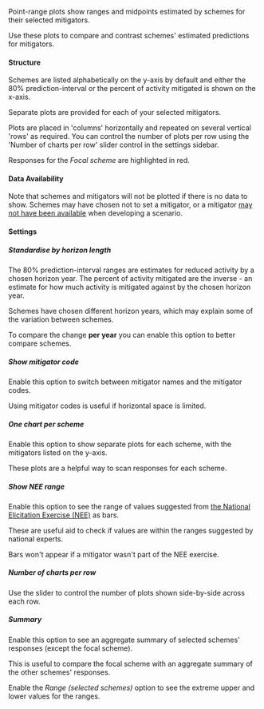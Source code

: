 Point-range plots show ranges and midpoints estimated by schemes for their selected mitigators.

Use these plots to compare and contrast schemes' estimated predictions for mitigators.

#### Structure

Schemes are listed alphabetically on the y-axis by default and either the 80% prediction-interval or the percent of activity mitigated is shown on the x-axis.

Separate plots are provided for each of your selected mitigators.

Plots are placed in 'columns' horizontally and repeated on several vertical 'rows' as required.
You can control the number of plots per row using the 'Number of charts per row' slider control in the settings sidebar.

Responses for the *Focal scheme* are highlighted in red.

#### Data Availability

Note that schemes and mitigators will not be plotted if there is no data to show.
Schemes may have chosen not to set a mitigator, or a mitigator [may not have been available](https://connect.strategyunitwm.nhs.uk/nhp/project_information/user_guide/mitigators_lookup.html) when developing a scenario.

#### Settings

##### Standardise by horizon length

The 80% prediction-interval ranges are estimates for reduced activity by a chosen horizon year. The percent of activity mitigated are the inverse - an estimate for how much activity is mitigated against by the chosen horizon year.

Schemes have chosen different horizon years, which may explain some of the variation between schemes.

To compare the change **per year** you can enable this option to better compare schemes.

##### Show mitigator code

Enable this option to switch between mitigator names and the mitigator codes.

Using mitigator codes is useful if horizontal space is limited.

##### One chart per scheme

Enable this option to show separate plots for each scheme, with the mitigators listed on the y-axis.

These plots are a helpful way to scan responses for each scheme.

##### Show NEE range

Enable this option to see the range of values suggested from [the National Elicitation Exercise (NEE)](https://doi.org/10.1136/bmjopen-2024-084632) as bars.

These are useful aid to check if values are within the ranges suggested by national experts.

Bars won't appear if a mitigator wasn't part of the NEE exercise.

##### Number of charts per row

Use the slider to control the number of plots shown side-by-side across each row.

##### Summary

Enable this option to see an aggregate summary of selected schemes' responses (except the focal scheme).

This is useful to compare the focal scheme with an aggregate summary of the other schemes' responses.

Enable the *Range (selected schemes)* option to see the extreme upper and lower values for the ranges.
